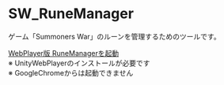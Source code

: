 # SW_RuneManager
ゲーム「Summoners War」のルーンを管理するためのツールです。

[WebPlayer版 RuneManagerを起動](https://84474fb43e516e620a527b40a27749d6d9cb4b35.googledrive.com/host/0BwKJWa7WHaTRfkhJREx4bzNZbVJkVjdraWZnQTRoWnlpeUZqd0JfZHdYX1prMlNNSzRCTEE/runeManager.html "SW_RuneManager")  
※ UnityWebPlayerのインストールが必要です  
※ GoogleChromeからは起動できません  

  
  
